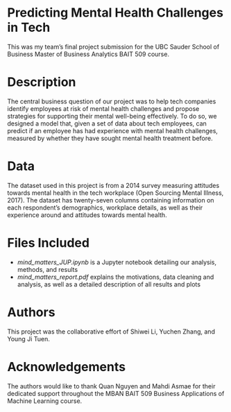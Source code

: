 # Predicting Mental Health Challenges in Tech
This was my team’s final project submission for the UBC Sauder School of Business Master of Business Analytics BAIT 509 course. 

# Description
The central business question of our project was to help tech companies identify employees at risk of mental health challenges and propose strategies for supporting their mental well-being effectively. To do so, we designed a model that, given a set of data about tech employees, can predict if an employee has had experience with mental health challenges, measured by whether they have sought mental health treatment before.

# Data
The dataset used in this project is from a 2014 survey measuring attitudes towards mental health in the tech workplace (Open Sourcing Mental Illness, 2017). The dataset has twenty-seven columns containing information on each respondent’s demographics, workplace details, as well as their experience around and attitudes towards mental health. 

# Files Included
* _mind_matters_JUP.ipynb_ is a Jupyter notebook detailing our analysis, methods, and results
* _mind_matters_report.pdf_ explains the motivations, data cleaning and analysis, as well as a detailed description of all results and plots

# Authors
This project was the collaborative effort of Shiwei Li, Yuchen Zhang, and Young Ji Tuen. 

# Acknowledgements
The authors would like to thank Quan Nguyen and Mahdi Asmae for their dedicated support throughout the MBAN BAIT 509 Business Applications of Machine Learning course. 
